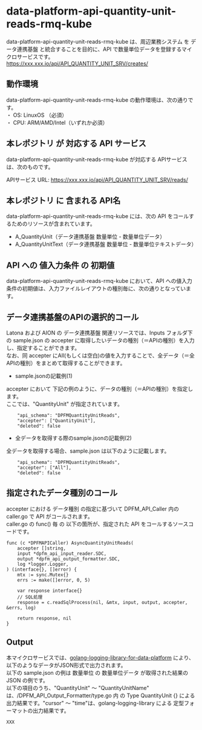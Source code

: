 # data-platform-api-quantity-unit-reads-rmq-kube

data-platform-api-quantity-unit-reads-rmq-kube は、周辺業務システム を データ連携基盤 と統合することを目的に、API で数量単位データを登録するマイクロサービスです。  
https://xxx.xxx.io/api/API_QUANTITY_UNIT_SRV/creates/

## 動作環境

data-platform-api-quantity-unit-reads-rmq-kube の動作環境は、次の通りです。  
・ OS: LinuxOS （必須）  
・ CPU: ARM/AMD/Intel（いずれか必須）  


## 本レポジトリ が 対応する API サービス
data-platform-api-quantity-unit-reads-rmq-kube が対応する APIサービス は、次のものです。

APIサービス URL: https://xxx.xxx.io/api/API_QUANTITY_UNIT_SRV/reads/

## 本レポジトリ に 含まれる API名
data-platform-api-quantity-unit-reads-rmq-kube には、次の API をコールするためのリソースが含まれています。  

* A_QuantityUnit（データ連携基盤 数量単位 - 数量単位データ）
* A_QuantityUnitText（データ連携基盤 数量単位 - 数量単位テキストデータ）
 

## API への 値入力条件 の 初期値
data-platform-api-quantity-unit-reads-rmq-kube において、API への値入力条件の初期値は、入力ファイルレイアウトの種別毎に、次の通りとなっています。  

## データ連携基盤のAPIの選択的コール

Latona および AION の データ連携基盤 関連リソースでは、Inputs フォルダ下の sample.json の accepter に取得したいデータの種別（＝APIの種別）を入力し、指定することができます。  
なお、同 accepter にAll(もしくは空白)の値を入力することで、全データ（＝全APIの種別）をまとめて取得することができます。  

* sample.jsonの記載例(1)  

accepter において 下記の例のように、データの種別（＝APIの種別）を指定します。  
ここでは、"QuantityUnit" が指定されています。    
  
```
	"api_schema": "DPFMQuantityUnitReads",
	"accepter": ["QuantityUnit"],
	"deleted": false
```
  
* 全データを取得する際のsample.jsonの記載例(2)  

全データを取得する場合、sample.json は以下のように記載します。  

```
	"api_schema": "DPFMQuantityUnitReads",
	"accepter": ["All"],
	"deleted": false
```

## 指定されたデータ種別のコール

accepter における データ種別 の指定に基づいて DPFM_API_Caller 内の caller.go で API がコールされます。  
caller.go の func() 毎 の 以下の箇所が、指定された API をコールするソースコードです。  

```
func (c *DPFMAPICaller) AsyncQuantityUnitReads(
	accepter []string,
	input *dpfm_api_input_reader.SDC,
	output *dpfm_api_output_formatter.SDC,
	log *logger.Logger,
) (interface{}, []error) {
	mtx := sync.Mutex{}
	errs := make([]error, 0, 5)

	var response interface{}
	// SQL処理
	response = c.readSqlProcess(nil, &mtx, input, output, accepter, &errs, log)

	return response, nil
}
```

## Output  
本マイクロサービスでは、[golang-logging-library-for-data-platform](https://github.com/latonaio/golang-logging-library-for-data-platform) により、以下のようなデータがJSON形式で出力されます。  
以下の sample.json の例は 数量単位 の 数量単位データ が取得された結果の JSON の例です。  
以下の項目のうち、"QuantityUnit" ～ "QuantityUnitName" は、/DPFM_API_Output_Formatter/type.go 内 の Type QuantityUnit {} による出力結果です。"cursor" ～ "time"は、golang-logging-library による 定型フォーマットの出力結果です。  

```
XXX
```

